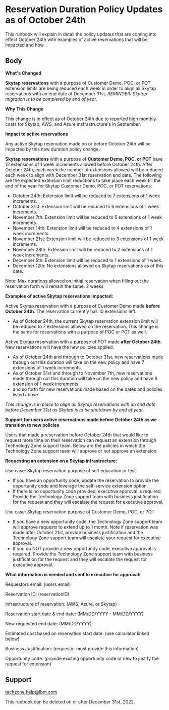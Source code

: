 # Reservation Duration Policy Updates as of October 24th

This runbook will explain in detail the policy updates that are coming into effect October 24th with examples of active reservations that will be impacted and how. 

## Body

**What's Changed**

**Skytap reservations** with a purpose of Customer Demo, POC, or POT extension limits are being reduced each week in order to align all Skytap reservations with an end date of December 31st. _REMINDER: Skytap migration is to be completed by end of year._ 

**Why This Change**

This change is in effect as of October 24th due to reported high monthly costs for Skytap, AWS, and Azure insfrastructure's in September.  

**Impact to active reservations**

Any active Skytap reservation made on or before October 24th will be impacted by this new duration policy change.

**Skytap reservations** with a purpose of **Customer Demo, POC, or POT** have 12 extensions of 1 week increments allowed before October 24th. After October 24th, each week the number of extensions allowed will be reduced each week to align with December 31st reservation end date. The following are the expected extension limit reductions to take place each week till the end of the year for Skytap Customer Demo, POC, or POT reservations:

  - October 24th: Extension limit will be reduced to 7 extensions of 1 week increments.
  - October 31st: Extension limit will be reduced to 6 extensions of 1 week increments.
  - November 7th: Extension limit will be reduced to 5 extensions of 1 week increments.
  - November 14th: Extension limit will be reduced to 4 extensions of 1 week increments.
  - November 21st: Extension limit will be reduced to 3 extensions of 1 week increments.
  - November 28th: Extension limit will be reduced to 2 extensions of 1 week increments.
  - December 5th: Extension limit will be reduced to 1 extensions of 1 week.
  - December 12th: No extensions allowed on Skytap reservations as of this date.

Note: Max durations allowed on initial reservation when filling out the reservation form will remain the same: 2 weeks 

**Examples of active Skytap reservations impacted:**

Active Skytap reservation with a purpose of Customer Demo made **before October 24th**. The reservation currently has 10 extensions left. 
- As of October 24th, the current Skytap reservation extension limit will be reduced to 7 extensions allowed on the reservation. This change is the same for reservations with a purpose of POC or POT as well. 

Active Skytap reservation with a purpose of POT made **after October 24th**. New reservations will have the new policies applied. 
- As of October 24th and through to October 31st, new reservations made through out this duration will take on the new policy and have 7 extensions of 1 week increments. 
- As of October 31st and through to November 7th, new reservations made through out this duration will take on the new policy and have 6 extension of 1 week increments. 
- and so forth for new reservations made based on the dates and policies listed above. 

_This change is in place to align all Skytap reservations with an end date before December 31st as Skytap is to be shutdown by end of year._

**Support for users active reservations made before October 24th as we transition to new policies**

Users that made a reservation before October 24th that would like to request more time on their reservation can request an extension through Technology Zone support team. Below are the policies in which the Technology Zone support team will approve or not approve an extension.

**Requesting an extension on a Skytap infrastructure:**

Use case: Skytap reservation purpose of self education or test
- If you have an opportunity code, update the reservation to provide the opportunity code and leverage the self-service extension option. 
- If there is no opportunity code provided, executive approval is required. Provide the Technology Zone support team with business justification for the request and they will escalate the request for executive approval. 

Use case: Skytap reservation purpose of Customer Demo, POC, or POT
- If you have a new opportunity code, the Technology Zone support team will approve requests to extend up to 1 month. Note if reservation was made after October 21st, provide business justification and the Technology Zone support team will escalate your request for executive approval. 
- If you do NOT provide a new opportunity code, executive approval is required. Provide the Technology Zone support team with business justification for the request and they will escalate the request for executive approval. 

**What information is needed and sent to executive for approval:**

Requestors email: (users email)

Reservation ID: (reservationID)

Infrastructure of reservation: (AWS, Azure, or Skytap)

Reservation start date & end date: (MM/DD/YYYY - MM/DD/YYYY)

New requested end date: (MM/DD/YYYY)

Estimated cost based on reservation start date: (use calculator linked below)

Business Justification: (requestor must provide this information)

Opportunity code: (provide existing opportunity code or new to justify the request for extension)

## Support

techzone.help@ibm.com

This runbook can be deleted on or after December 31st, 2022.
